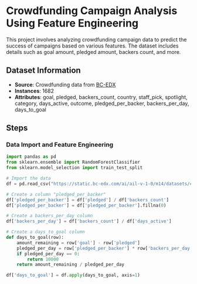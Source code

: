 

# Crowdfunding Campaign Analysis Using Feature Engineering

This project involves analyzing crowdfunding campaign data to predict the success of campaigns based on various features. The dataset includes details such as goal amount, pledged amount, backers count, and more.

## Dataset Information

- **Source**: Crowdfunding data from [BC-EDX](https://static.bc-edx.com/ai/ail-v-1-0/m14/datasets/crowdfunding-data.csv)
- **Instances**: 1682
- **Attributes**: goal, pledged, backers_count, country, staff_pick, spotlight, category, days_active, outcome, pledged_per_backer, backers_per_day, days_to_goal

## Steps

### Data Import and Feature Engineering

```python
import pandas as pd
from sklearn.ensemble import RandomForestClassifier
from sklearn.model_selection import train_test_split

# Import the data
df = pd.read_csv("https://static.bc-edx.com/ai/ail-v-1-0/m14/datasets/crowdfunding-data.csv")

# Create a column "pledged_per_backer"
df['pledged_per_backer'] = df['pledged'] / df['backers_count']
df['pledged_per_backer'] = df['pledged_per_backer'].fillna(0)

# Create a backers_per_day column
df['backers_per_day'] = df['backers_count'] / df['days_active']

# Create a days_to_goal column
def days_to_goal(row):
    amount_remaining = row['goal'] - row['pledged']
    pledged_per_day = row['pledged_per_backer'] * row['backers_per_day']
    if pledged_per_day == 0:
        return 10000
    return amount_remaining / pledged_per_day

df['days_to_goal'] = df.apply(days_to_goal, axis=1)
